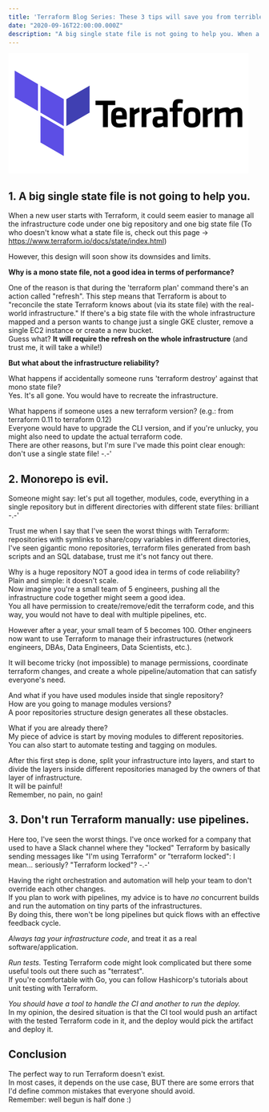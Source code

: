 ```yaml
---
title: 'Terraform Blog Series: These 3 tips will save you from terrible mistakes'
date: "2020-09-16T22:00:00.000Z"
description: "A big single state file is not going to help you. When a new user starts with Terraform, it could seem easier to manage all the infrastructure code under one big repository ..."
---
```


![terraform-icon](./terraform-icon.png)

## 1. A big single state file is not going to help you.

When a new user starts with Terraform, it could seem easier to manage all the infrastructure code under one big repository and one big state file (To who doesn't know what a state file is, check out this page -> https://www.terraform.io/docs/state/index.html)

However, this design will soon show its downsides and limits.

**Why is a mono state file, not a good idea in terms of performance?**

One of the reason is that during the 'terraform plan' command there's an action called "refresh". This step means that Terraform is about to "reconcile the state Terraform knows about (via its state file) with the real-world infrastructure."
If there's a big state file with the whole infrastructure mapped and a person wants to change just a single GKE cluster, remove a single EC2 instance or create a new bucket.<br/>
Guess what? **It will require the refresh on the whole infrastructure** (and trust me, it will take a while!)

**But what about the infrastructure reliability?**

What happens if accidentally someone runs 'terraform destroy' against that mono state file?<br/>
Yes. It's all gone. You would have to recreate the infrastructure.

What happens if someone uses a new terraform version? (e.g.: from terraform 0.11 to terraform 0.12)<br/>
Everyone would have to upgrade the CLI version, and if you're unlucky, you might also need to update the actual terraform code.<br/>
There are other reasons, but I'm sure I've made this point clear enough: don't use a single state file! -.-'

## 2. Monorepo is evil.
Someone  might say: let's put all together, modules, code, everything in a single repository but in different directories with different state files: brilliant -.-'

Trust me when I say that I've seen the worst things with Terraform: repositories with symlinks to share/copy variables in different directories, I've seen gigantic mono repositories, terraform files generated from bash scripts and an SQL database, trust me it's not fancy out there.

Why is a huge repository NOT a good idea in terms of code reliability?<br/>
Plain and simple: it doesn't scale.<br/>
Now imagine you're a small team of 5 engineers, pushing all the infrastructure code together might seem a good idea.<br/>
You all have permission to create/remove/edit the terraform code, and this way, you would not have to deal with multiple pipelines, etc.

However after a year, your small team of 5 becomes 100. Other engineers now want to use Terraform to manage their infrastructures (network engineers, DBAs, Data Engineers, Data Scientists, etc.).

It will become tricky (not impossible) to manage permissions, coordinate terraform changes, and create a whole pipeline/automation that can satisfy everyone's need.

And what if you have used modules inside that single repository?<br/>
How are you going to manage modules versions?<br/>
A poor repositories structure design generates all these obstacles.

What if you are already there?<br/>
My piece of advice is start by moving modules to different repositories.<br/>
You can also start to automate testing and tagging on modules.<br/>

After this first step is done, split your infrastructure into layers, and start to divide the layers inside different repositories managed by the owners of that layer of infrastructure.<br/>
It will be painful!<br/>
Remember, no pain, no gain!

## 3. Don't run Terraform manually: use pipelines.

Here too, I've seen the worst things. I've once worked for a company that used to have a Slack channel where they "locked" Terraform by basically sending messages like "I'm using Terraform" or "terraform locked": I mean... seriously? "Terraform locked"?  -.-'

Having the right orchestration and automation will help your team to don't override each other changes.<br/>
If you plan to work with pipelines, my advice is to have *no* concurrent builds and run the automation on tiny parts of the infrastructures.<br/>
By doing this, there won't be long pipelines but quick flows with an effective feedback cycle.

*Always tag your infrastructure code*, and treat it as a real software/application.

*Run tests.* Testing Terraform code might look complicated but there some useful tools out there such as "terratest".<br/>
If you're comfortable with Go, you can follow Hashicorp's tutorials about unit testing with Terraform.

*You should have a tool to handle the CI and another to run the deploy.*<br/>
In my opinion, the desired situation is that the CI tool would push an artifact with the tested Terraform code in it, and the deploy would pick the artifact and deploy it.

## Conclusion

The perfect way to run Terraform doesn't exist.<br/>
In most cases, it depends on the use case, BUT there are some errors that I'd define common mistakes that everyone should avoid.<br/>
Remember: well begun is half done :)
